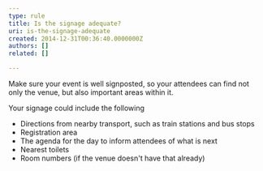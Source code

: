 ```yaml
---
type: rule
title: Is the signage adequate?
uri: is-the-signage-adequate
created: 2014-12-31T00:36:40.0000000Z
authors: []
related: []

---
```




<span class='intro'> <p>Make sure your event is well signposted, so your attendees can find not only the venue, but also important areas within it.&#160;</p> </span>

<p>​Your signage could include the following</p><ul><li>Directions from nearby transport, such as train stations and bus stops</li><li>Registration area</li><li>The agenda for the day to inform attendees of what is next</li><li>Nearest toilets</li><li>Room numbers (if the venue doesn't have that already)</li></ul>


